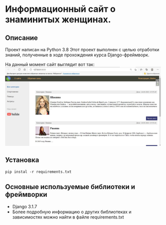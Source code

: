 # Информационный сайт о знаминитых женщинах.

## Описание
Проект написан на Python 3.8
Этот проект выполнен с целью отработки знаний, 
полученные в ходе прохождения курса Django-фреймворк.

На данный момент сайт выглядит вот так:
![alt text](girlcelebritiessite/media/photos/site.JPG)

## Установка

```
pip instal -r requirements.txt
```

## Основные используемые библиотеки и фреймворки

* Django 3.1.7
* Более подробную информацию о других библиотеках
 и зависимостях можно найти в файле requirements.txt